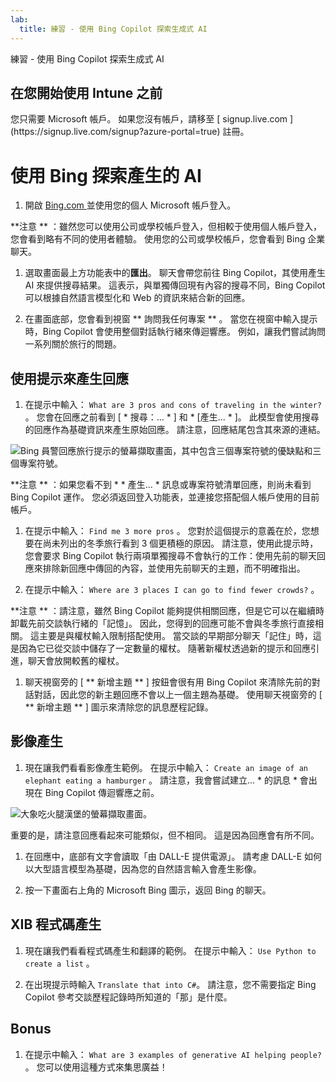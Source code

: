 ```yaml
---
lab:
  title: 練習 - 使用 Bing Copilot 探索生成式 AI
---
```


練習 - 使用 Bing Copilot 探索生成式 AI 

## 在您開始使用 Intune 之前
<p>您只需要 Microsoft 帳戶。 如果您沒有帳戶，請移至 [ signup.live.com ](https://signup.live.com/signup?azure-portal=true) 註冊。

# 使用 Bing 探索產生的 AI

1. 開啟 [ Bing.com ](https://www.bing.com?azure-portal=true) 並使用您的個人 Microsoft 帳戶登入。

**注意 ** ：雖然您可以使用公司或學校帳戶登入，但相較于使用個人帳戶登入，您會看到略有不同的使用者體驗。 使用您的公司或學校帳戶，您會看到 Bing 企業聊天。 

1. 選取畫面最上方功能表中的**匯出**。 聊天會帶您前往 Bing Copilot，其使用產生 AI 來提供搜尋結果。 這表示，與單獨傳回現有內容的搜尋不同，Bing Copilot 可以根據自然語言模型化和 Web 的資訊來結合新的回應。  
    
1. 在畫面底部，您會看到視窗 ** 詢問我任何專案 ** 。 當您在視窗中輸入提示時，Bing Copilot 會使用整個對話執行緒來傳迴響應。 例如，讓我們嘗試詢問一系列關於旅行的問題。 

## 使用提示來產生回應

1. 在提示中輸入： `What are 3 pros and cons of traveling in the winter?` 。 您會在回應之前看到 [ * 搜尋：... * ] 和 * [產生... * ]。 此模型會使用搜尋的回應作為基礎資訊來產生原始回應。 請注意，回應結尾包含其來源的連結。 

![Bing 員警回應旅行提示的螢幕擷取畫面，其中包含三個專案符號的優缺點和三個專案符號。](../media/generative-ai/bing-copilot-response-traveling.png) 

**注意 ** ：如果您看不到 * * 產生... * 訊息或專案符號清單回應，則尚未看到 Bing Copilot 運作。 您必須返回登入功能表，並連接您搭配個人帳戶使用的目前帳戶。 
 
1. 在提示中輸入： `Find me 3 more pros` 。 您對於這個提示的意義在於，您想要在尚未列出的冬季旅行看到 3 個更積極的原因。 請注意，使用此提示時，您會要求 Bing Copilot 執行兩項單獨搜尋不會執行的工作：使用先前的聊天回應來排除新回應中傳回的內容，並使用先前聊天的主題，而不明確指出。 

1. 在提示中輸入： `Where are 3 places I can go to find fewer crowds?` 。 

**注意 ** ：請注意，雖然 Bing Copilot 能夠提供相關回應，但是它可以在繼續時卸載先前交談執行緒的「記憶」。 因此，您得到的回應可能不會與冬季旅行直接相關。 這主要是與權杖輸入限制搭配使用。 當交談的早期部分聊天「記住」時，這是因為它已從交談中儲存了一定數量的權杖。 隨著新權杖透過新的提示和回應引進，聊天會放開較舊的權杖。 

1. 聊天視窗旁的 [ ** 新增主題 ** ] 按鈕會很有用 Bing Copilot 來清除先前的對話對話，因此您的新主題回應不會以上一個主題為基礎。 使用聊天視窗旁的 [ ** 新增主題 ** ] 圖示來清除您的訊息歷程記錄。 

## 影像產生

1. 現在讓我們看看影像產生範例。 在提示中輸入： `Create an image of an elephant eating a hamburger` 。 請注意，我會嘗試建立... * 的訊息 * 會出現在 Bing Copilot 傳迴響應之前。 

![大象吃火腿漢堡的螢幕擷取畫面。](../media/generative-ai/dall-e-elephant.png)

重要的是，請注意回應看起來可能類似，但不相同。 這是因為回應會有所不同。  

1. 在回應中，底部有文字會讀取「由 DALL-E 提供電源」。 請考慮 DALL-E 如何以大型語言模型為基礎，因為您的自然語言輸入會產生影像。 

1. 按一下畫面右上角的 Microsoft Bing 圖示，返回 Bing 的聊天。 

## XIB 程式碼產生

1. 現在讓我們看看程式碼產生和翻譯的範例。 在提示中輸入： `Use Python to create a list` 。 

1. 在出現提示時輸入 `Translate that into C#`。 請注意，您不需要指定 Bing Copilot 參考交談歷程記錄時所知道的「那」是什麼。 

## Bonus 

1. 在提示中輸入： `What are 3 examples of generative AI helping people?` 。 您可以使用這種方式來集思廣益！  

